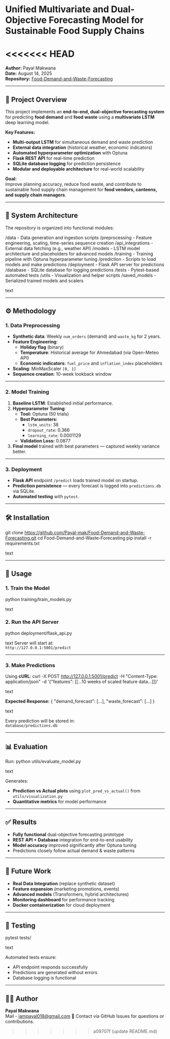 # Unified Multivariate and Dual-Objective Forecasting Model for Sustainable Food Supply Chains

<<<<<<< HEAD
=======
**Author:** Payal Makwana  
**Date:** August 14, 2025  
**Repository:** [Food-Demand-and-Waste-Forecasting](https://github.com/Payal-mak/Food-Demand-and-Waste-Forecasting)

---

## 📌 Project Overview

This project implements an **end-to-end, dual-objective forecasting system** for predicting **food demand** and **food waste** using a **multivariate LSTM** deep learning model.

**Key Features:**

- **Multi-output LSTM** for simultaneous demand and waste prediction
- **External data integration** (historical weather, economic indicators)
- **Automated hyperparameter optimization** with Optuna
- **Flask REST API** for real-time prediction
- **SQLite database logging** for prediction persistence
- **Modular and deployable architecture** for real-world scalability

**Goal:**  
Improve planning accuracy, reduce food waste, and contribute to sustainable food supply chain management for **food vendors, canteens, and supply chain managers**.

---

## 📂 System Architecture

The repository is organized into functional modules:

/data - Data generation and ingestion scripts
/preprocessing - Feature engineering, scaling, time-series sequence creation
/api_integrations - External data fetching (e.g., weather API)
/models - LSTM model architecture and placeholders for advanced models
/training - Training pipeline with Optuna hyperparameter tuning
/prediction - Scripts to load models and make predictions
/deployment - Flask API server for predictions
/database - SQLite database for logging predictions
/tests - Pytest-based automated tests
/utils - Visualization and helper scripts
/saved_models - Serialized trained models and scalers

text

---

## ⚙️ Methodology

### **1. Data Preprocessing**

- **Synthetic data**: Weekly `num_orders` (demand) and `waste_kg` for 2 years.
- **Feature Engineering**:
  - **Holiday flag** (binary)
  - **Temperature**: Historical average for Ahmedabad (via Open-Meteo API)
  - **Economic indicators**: `fuel_price` and `inflation_index` placeholders
- **Scaling**: MinMaxScaler `[0, 1]`
- **Sequence creation**: 10-week lookback window

---

### **2. Model Training**

1. **Baseline LSTM**: Established initial performance.
2. **Hyperparameter Tuning**:
   - **Tool:** Optuna (50 trials)
   - **Best Parameters:**
     - `lstm_units`: 38
     - `dropout_rate`: 0.366
     - `learning_rate`: 0.0001129
   - **Validation Loss:** 0.0877
3. **Final model** trained with best parameters — captured weekly variance better.

---

### **3. Deployment**

- **Flask API** endpoint `/predict` loads trained model on startup.
- **Prediction persistence** — every forecast is logged into `predictions.db` via SQLite.
- **Automated testing** with `pytest`.

---

## 🛠 Installation

git clone https://github.com/Payal-mak/Food-Demand-and-Waste-Forecasting.git
cd Food-Demand-and-Waste-Forecasting
pip install -r requirements.txt

text

---

## 🚀 Usage

### **1. Train the Model**

python training/train_models.py

text

### **2. Run the API Server**

python deployment/flask_api.py

text
Server will start at:  
`http://127.0.0.1:5001/predict`

---

### **3. Make Predictions**

Using **cURL**:
curl -X POST http://127.0.0.1:5001/predict
-H "Content-Type: application/json"
-d '{"features": [[...10 weeks of scaled feature data...]]}'

text

**Expected Response:**
{
"demand_forecast": [...],
"waste_forecast": [...]
}

text

Every prediction will be stored in:  
`database/predictions.db`

---

## 📊 Evaluation

Run:
python utils/evaluate_model.py

text

Generates:

- **Prediction vs Actual plots** using `plot_pred_vs_actual()` from `utils/visualization.py`
- **Quantitative metrics** for model performance

---

## ✅ Results

- **Fully functional** dual-objective forecasting prototype
- **REST API + Database** integration for end-to-end usability
- **Model accuracy** improved significantly after Optuna tuning
- Predictions closely follow actual demand & waste patterns

---

## 🔮 Future Work

- **Real Data Integration** (replace synthetic dataset)
- **Feature expansion** (marketing promotions, events)
- **Advanced models** (Transformers, hybrid architectures)
- **Monitoring dashboard** for performance tracking
- **Docker containerization** for cloud deployment

---

## 🧪 Testing

pytest tests/

text

Automated tests ensure:

- API endpoint responds successfully
- Predictions are generated without errors
- Database logging is functional

---

## 👩‍💻 Author

**Payal Makwana**  
Mail - iampayal018@gmail.com
📧 Contact via GitHub Issues for questions or contributions.
>>>>>>> a09707f (update README.md)
